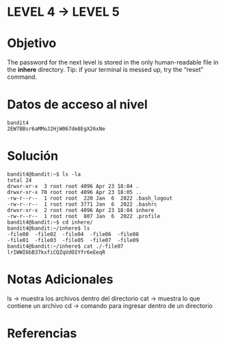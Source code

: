 # LEVEL 4 → LEVEL 5

# Objetivo
The password for the next level is stored in the only human-readable file in the **inhere** directory. Tip: if your terminal is messed up, try the “reset” command.
# Datos de acceso al nivel
```
bandit4
2EW7BBsr6aMMoJ2HjW067dm8EgX26xNe
```
# Solución
```
bandit4@bandit:~$ ls -la
total 24
drwxr-xr-x  3 root root 4096 Apr 23 18:04 .
drwxr-xr-x 70 root root 4096 Apr 23 18:05 ..
-rw-r--r--  1 root root  220 Jan  6  2022 .bash_logout
-rw-r--r--  1 root root 3771 Jan  6  2022 .bashrc
drwxr-xr-x  2 root root 4096 Apr 23 18:04 inhere
-rw-r--r--  1 root root  807 Jan  6  2022 .profile
bandit4@bandit:~$ cd inhere/
bandit4@bandit:~/inhere$ ls
-file00  -file02  -file04  -file06  -file08
-file01  -file03  -file05  -file07  -file09
bandit4@bandit:~/inhere$ cat ./-file07
lrIWWI6bB37kxfiCQZqUdOIYfr6eEeqR
```
# Notas Adicionales
ls → muestra los archivos dentro del directorio
cat → muestra lo que contiene un archivo
cd → comando para ingresar dentro de un directorio
# Referencias